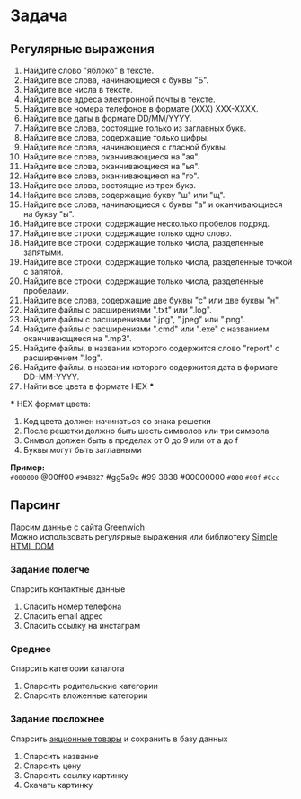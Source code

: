 # Задача

## Регулярные выражения

1. Найдите слово "яблоко" в тексте.
2. Найдите все слова, начинающиеся с буквы "Б".
3. Найдите все числа в тексте.
4. Найдите все адреса электронной почты в тексте.
5. Найдите все номера телефонов в формате (XXX) XXX-XXXX.
6. Найдите все даты в формате DD/MM/YYYY.
7. Найдите все слова, состоящие только из заглавных букв.
8. Найдите все слова, содержащие только цифры.
9. Найдите все слова, начинающиеся с гласной буквы.
10. Найдите все слова, оканчивающиеся на "ая".
11. Найдите все слова, оканчивающиеся на "ья".
12. Найдите все слова, оканчивающиеся на "го".
13. Найдите все слова, состоящие из трех букв.
14. Найдите все слова, содержащие букву "ш" или "щ".
15. Найдите все слова, начинающиеся с буквы "a" и оканчивающиеся на букву "ы".
16. Найдите все строки, содержащие несколько пробелов подряд.
17. Найдите все строки, содержащие только одно слово.
18. Найдите все строки, содержащие только числа, разделенные запятыми.
19. Найдите все строки, содержащие только числа, разделенные точкой с запятой.
20. Найдите все строки, содержащие только числа, разделенные пробелами.
21. Найдите все слова, содержащие две буквы "с" или две буквы "н".
22. Найдите файлы с расширениями ".txt" или ".log".
23. Найдите файлы с расширениями ".jpg", ".jpeg" или ".png".
24. Найдите файлы с расширениями ".cmd" или ".exe" с названием оканчивающиеся на ".mp3".
25. Найдите файлы, в названии которого содержится слово "report" с расширением ".log".
26. Найдите файлы, в названии которого содержится дата в формате DD-MM-YYYY.
27. Найти все цвета в формате HEX **\***

**\*** HEX формат цвета:

1. Код цвета должен начинаться со знака решетки
2. После решетки должно быть шесть символов или три символа
3. Символ должен быть в пределах от 0 до 9 или от a до f
4. Буквы могут быть заглавными

**Пример:**  
`#000000` @00ff00 `#94BB27` #gg5a9c #99 3838 #00000000 `#000` `#00f` `#Ccc`

## Парсинг

Парсим данные с [сайта Greenwich](https://greenwich-shop.kz)  
Можно использовать регулярные выражения или библиотеку [Simple HTML DOM](https://simplehtmldom.sourceforge.io/docs/1.9/index.html)

### Задание полегче

Спарсить контактные данные

1. Спасить номер телефона
2. Спасить email адрес
3. Спасить ссылку на инстаграм

### Среднее

Спарсить категории каталога

1. Спарсить родительские категории
2. Спарсить вложенные категории

### Задание посложнее

Спарсить [акционные товары](https://greenwich-shop.kz/collection/aktsii) и сохранить в базу данных

1. Спарсить название
2. Спарсить цену
3. Спарсить ссылку картинку
4. Скачать картинку
